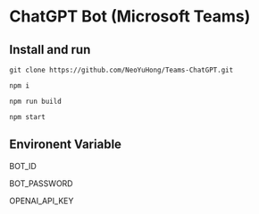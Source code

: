 # ChatGPT Bot (Microsoft Teams)

## Install and run

`git clone https://github.com/NeoYuHong/Teams-ChatGPT.git`

`npm i`

`npm run build`

`npm start`

## Environent Variable

BOT_ID

BOT_PASSWORD

OPENAI_API_KEY
